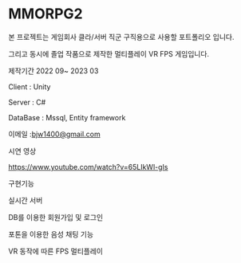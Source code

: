 # MMORPG2

본 프로젝트는 게임회사 클라/서버 직군 구직용으로 사용할 포트폴리오 입니다.

그리고 동시에 졸업 작품으로 제작한 멀티플레이 VR FPS 게임입니다.

제작기간 2022 09~ 2023 03

Client : Unity


Server : C#


DataBase : Mssql, Entity framework


이메일 :bjw1400@gmail.com

시연 영상

https://www.youtube.com/watch?v=65LIkWl-gIs



구현기능


실시간 서버

DB를 이용한 회원가입 및 로그인

포톤을 이용한 음성 채팅 기능

VR 동작에 따른 FPS 멀티플레이
